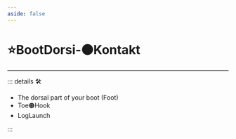 ```yaml
---
aside: false
---
```

# ⭐<labor>BootDorsi</labor>-🟠<motor>Kontakt</motor>

---

<!-- =================================================== -->
<!-- =================================================== -->
<!-- =================================================== -->
<!-- =================================================== -->
<!-- =================================================== -->
::: details 🛠

- The dorsal part of your boot (Foot)
- Toe🟠<motor>Hook</motor>
- LogLaunch

:::
